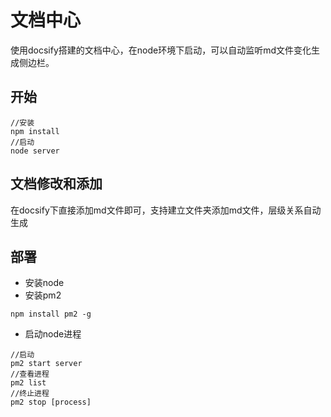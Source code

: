 # 文档中心

使用docsify搭建的文档中心，在node环境下启动，可以自动监听md文件变化生成侧边栏。

## 开始
```
//安装
npm install
//启动
node server
```

## 文档修改和添加

在docsify下直接添加md文件即可，支持建立文件夹添加md文件，层级关系自动生成


## 部署
* 安装node
* 安装pm2
```
npm install pm2 -g
```
* 启动node进程
```
//启动
pm2 start server
//查看进程
pm2 list
//终止进程
pm2 stop [process]
```



